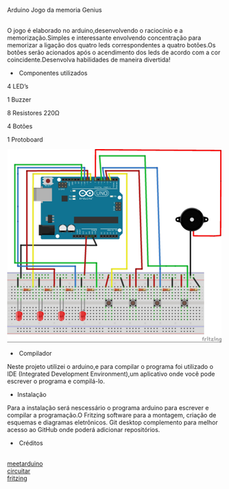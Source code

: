 <p>Arduino Jogo da memoria Genius</p>
<p><br />O jogo &eacute; elaborado no arduino,desenvolvendo o racioc&iacute;nio e a memoriza&ccedil;&atilde;o.Simples e interessante envolvendo concentra&ccedil;&atilde;o para memorizar a liga&ccedil;&atilde;o dos quatro leds correspondentes a quatro bot&otilde;es.Os bot&otilde;es ser&atilde;o acionados ap&oacute;s o acendimento dos leds de acordo com a cor coincidente.Desenvolva habilidades de maneira divertida!</p>
<ul>
<li>&nbsp;Componentes utilizados</li>
</ul>
<p>4 LED&rsquo;s</p>
<p>1 Buzzer</p>
<p>8 Resistores 220&Omega;</p>
<p>4 Bot&otilde;es</p>
<p>1 Protoboard</p>
<img src="https://github.com/VanderleiaEulalia/Arduino-Jogo-da-mem-ria-Genius/blob/master/Projeto%20Fritzing%20Montagem.jpg" height="450" width="500">
<ul>
<li>&nbsp;Compilador</li>
</ul>
<p>Neste projeto utilizei o arduino,e para compilar o programa foi utilizado o IDE (Integrated Development Environment),um aplicativo onde voc&ecirc; pode escrever o programa e compil&aacute;-lo.</p>
<ul>
<li>Instala&ccedil;&atilde;o</li>
</ul>
<p>Para a instala&ccedil;&atilde;o ser&aacute; nescess&aacute;rio o programa arduino para escrever e compilar a programa&ccedil;&atilde;o.O Fritzing software para a montagem, cria&ccedil;&atilde;o de esquemas e diagramas eletr&ocirc;nicos. Git desktop complemento para melhor acesso ao GitHub onde poder&aacute; adicionar reposit&oacute;rios.</p>
<ul>
<li>&nbsp;Cr&eacute;ditos</li>
</ul>
<p><br /><a href="http://meetarduino.wordpress.com">meetarduino</a><br /><a href="https://www.circuitar.com.br/tutoriais/programacao-para-arduino-primeiros-passos/">circuitar</a><br /> <a href="https://fritzing.org/home/">fritzing</a><br /><br /></p>
<p>&nbsp;</p>
